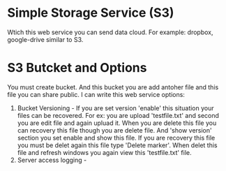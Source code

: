 # Simple Storage Service (S3)
Wtich this web service you can send data cloud. For example: dropbox, google-drive similar to S3.

# S3 Butcket and Options
You must create bucket. And this bucket you are add antoher file and this file you can share public. I can write this web service options:
1. Bucket Versioning - If you are set version 'enable' this situation your files can be recovered. For ex: you are upload 'testfile.txt' and second you are edit file and again upluad it. When you are delete this file you can recovery this file though you are delete file. And 'show version' section you set enable and show this file. If you are recovery this file you must be delet again this file type 'Delete marker'. When delet this file and refresh windows you again view this 'testfile.txt' file.
2. Server access logging - 